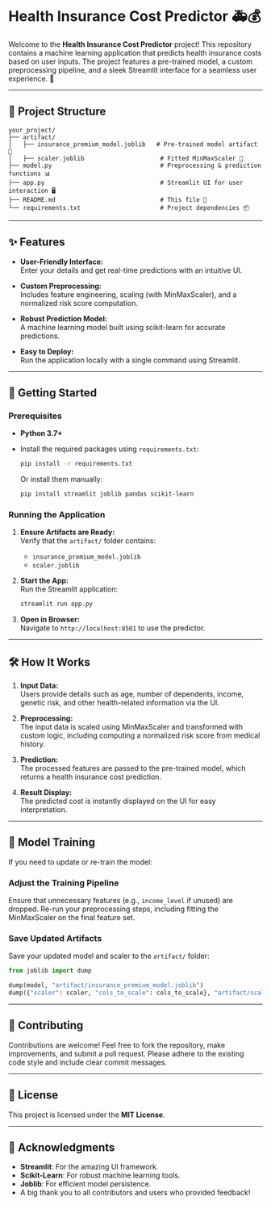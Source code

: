# Health Insurance Cost Predictor 🚑💰

Welcome to the **Health Insurance Cost Predictor** project! This repository contains a machine learning application that predicts health insurance costs based on user inputs. The project features a pre-trained model, a custom preprocessing pipeline, and a sleek Streamlit interface for a seamless user experience. 🎉

---

## 📂 Project Structure

```
your_project/
├── artifact/
│   ├── insurance_premium_model.joblib   # Pre-trained model artifact 🤖
│   ├── scaler.joblib                     # Fitted MinMaxScaler 🚀
├── model.py                              # Preprocessing & prediction functions 📊
├── app.py                                # Streamlit UI for user interaction 🖥️
├── README.md                             # This file 📖
└── requirements.txt                      # Project dependencies 📦
```

---

## ✨ Features

- **User-Friendly Interface:**  
  Enter your details and get real-time predictions with an intuitive UI.

- **Custom Preprocessing:**  
  Includes feature engineering, scaling (with MinMaxScaler), and a normalized risk score computation.

- **Robust Prediction Model:**  
  A machine learning model built using scikit-learn for accurate predictions.

- **Easy to Deploy:**  
  Run the application locally with a single command using Streamlit.

---

## 🚀 Getting Started

### Prerequisites

- **Python 3.7+**
- Install the required packages using `requirements.txt`:
  ```bash
  pip install -r requirements.txt
  ```
  
  Or install them manually:
  ```bash
  pip install streamlit joblib pandas scikit-learn
  ```

### Running the Application

1. **Ensure Artifacts are Ready:**  
   Verify that the `artifact/` folder contains:
   - `insurance_premium_model.joblib`
   - `scaler.joblib`

2. **Start the App:**  
   Run the Streamlit application:
   ```bash
   streamlit run app.py
   ```

3. **Open in Browser:**  
   Navigate to `http://localhost:8501` to use the predictor.

---

## 🛠️ How It Works

1. **Input Data:**  
   Users provide details such as age, number of dependents, income, genetic risk, and other health-related information via the UI.

2. **Preprocessing:**  
   The input data is scaled using MinMaxScaler and transformed with custom logic, including computing a normalized risk score from medical history.

3. **Prediction:**  
   The processed features are passed to the pre-trained model, which returns a health insurance cost prediction.

4. **Result Display:**  
   The predicted cost is instantly displayed on the UI for easy interpretation.

---

## 🔬 Model Training

If you need to update or re-train the model:

### Adjust the Training Pipeline
Ensure that unnecessary features (e.g., `income_level` if unused) are dropped. Re-run your preprocessing steps, including fitting the MinMaxScaler on the final feature set.

### Save Updated Artifacts
Save your updated model and scaler to the `artifact/` folder:

```python
from joblib import dump

dump(model, "artifact/insurance_premium_model.joblib")
dump({"scaler": scaler, "cols_to_scale": cols_to_scale}, "artifact/scaler.joblib")
```

---

## 🤝 Contributing
Contributions are welcome! Feel free to fork the repository, make improvements, and submit a pull request. Please adhere to the existing code style and include clear commit messages.

---

## 📄 License
This project is licensed under the **MIT License**.

---

## 🙏 Acknowledgments

- **Streamlit**: For the amazing UI framework.
- **Scikit-Learn**: For robust machine learning tools.
- **Joblib**: For efficient model persistence.
- A big thank you to all contributors and users who provided feedback!
